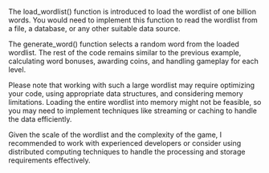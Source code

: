 The load_wordlist() function is introduced to load the wordlist of one billion words. You would need to implement this function to read the wordlist from a file, a database, or any other suitable data source.

The generate_word() function selects a random word from the loaded wordlist. The rest of the code remains similar to the previous example, calculating word bonuses, awarding coins, and handling gameplay for each level.

Please note that working with such a large wordlist may require optimizing your code, using appropriate data structures, and considering memory limitations. Loading the entire wordlist into memory might not be feasible, so you may need to implement techniques like streaming or caching to handle the data efficiently.

Given the scale of the wordlist and the complexity of the game, I recommended to work with experienced developers or consider using distributed computing techniques to handle the processing and storage requirements effectively.
